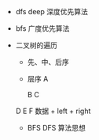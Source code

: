- dfs
    deep
    深度优先算法
- bfs
    广度优先算法
- 二叉树的遍历
    - 先、中、后序
    - 层序
                   A

        B                     C

  D           E            F
  数据 + left + right

  - BFS  DFS 算法思想
  

